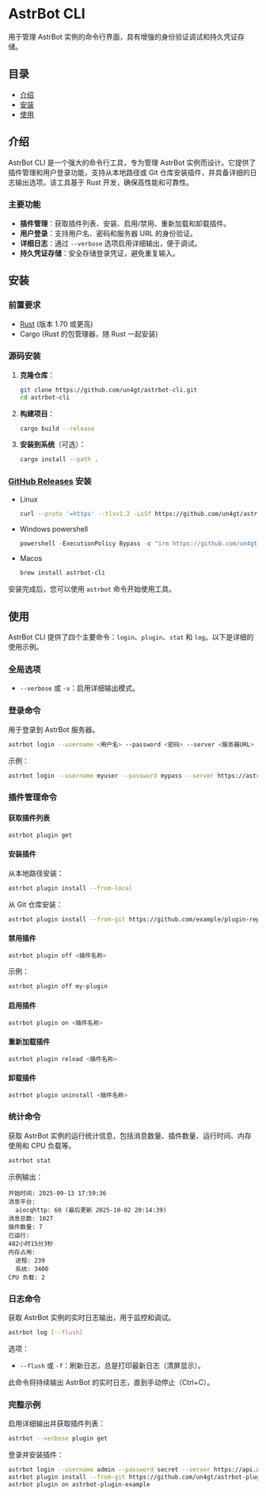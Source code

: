# AstrBot CLI

用于管理 AstrBot 实例的命令行界面，具有增强的身份验证调试和持久凭证存储。

## 目录

- [介绍](#介绍)
- [安装](#安装)
- [使用](#使用)

## 介绍

AstrBot CLI 是一个强大的命令行工具，专为管理 AstrBot 实例而设计。它提供了插件管理和用户登录功能，支持从本地路径或 Git 仓库安装插件，并具备详细的日志输出选项。该工具基于 Rust 开发，确保高性能和可靠性。

### 主要功能

- **插件管理**：获取插件列表、安装、启用/禁用、重新加载和卸载插件。
- **用户登录**：支持用户名、密码和服务器 URL 的身份验证。
- **详细日志**：通过 `--verbose` 选项启用详细输出，便于调试。
- **持久凭证存储**：安全存储登录凭证，避免重复输入。

## 安装

### 前置要求

- [Rust](https://www.rust-lang.org/) (版本 1.70 或更高)
- Cargo (Rust 的包管理器，随 Rust 一起安装)

### 源码安装

1. **克隆仓库**：
   ```bash
   git clone https://github.com/un4gt/astrbot-cli.git
   cd astrbot-cli
   ```

2. **构建项目**：
   ```bash
   cargo build --release
   ```

3. **安装到系统**（可选）：
   ```bash
   cargo install --path .
   ```

### [GitHub Releases](https://github.com/un4gt/astrbot-cli/releases) 安装

- Linux
  ```bash
  curl --proto '=https' --tlsv1.2 -LsSf https://github.com/un4gt/astrbot-cli/releases/download/v0.1.3/astrbot-cli-installer.sh | sh
  ```
- Windows powershell
  ```powershell
  powershell -ExecutionPolicy Bypass -c "irm https://github.com/un4gt/astrbot-cli/releases/download/v0.1.3/astrbot-cli-installer.ps1 | iex"
  ```
- Macos
  ```bash
  brew install astrbot-cli
  ```

安装完成后，您可以使用 `astrbot` 命令开始使用工具。

## 使用

AstrBot CLI 提供了四个主要命令：`login`、`plugin`、`stat` 和 `log`。以下是详细的使用示例。

### 全局选项

- `--verbose` 或 `-v`：启用详细输出模式。

### 登录命令

用于登录到 AstrBot 服务器。

```bash
astrbot login --username <用户名> --password <密码> --server <服务器URL>
```

示例：
```bash
astrbot login --username myuser --password mypass --server https://astrbot.example.com
```

### 插件管理命令

#### 获取插件列表

```bash
astrbot plugin get
```

#### 安装插件

从本地路径安装：
```bash
astrbot plugin install --from-local
```

从 Git 仓库安装：
```bash
astrbot plugin install --from-git https://github.com/example/plugin-repo.git
```

#### 禁用插件

```bash
astrbot plugin off <插件名称>
```

示例：
```bash
astrbot plugin off my-plugin
```

#### 启用插件

```bash
astrbot plugin on <插件名称>
```

#### 重新加载插件

```bash
astrbot plugin reload <插件名称>
```

#### 卸载插件

```bash
astrbot plugin uninstall <插件名称>
```

### 统计命令

获取 AstrBot 实例的运行统计信息，包括消息数量、插件数量、运行时间、内存使用和 CPU 负载等。

```bash
astrbot stat
```

示例输出：
```
开始时间: 2025-09-13 17:59:36
消息平台:
  aiocqhttp: 60 (最后更新 2025-10-02 20:14:39)
消息总数: 1027
插件数量: 7
已运行:
482小时15分3秒
内存占用:
  进程: 239
  系统: 3400
CPU 负载: 2
```

### 日志命令

获取 AstrBot 实例的实时日志输出，用于监控和调试。

```bash
astrbot log [--flush]
```

选项：
- `--flush` 或 `-f`：刷新日志，总是打印最新日志（清屏显示）。

此命令将持续输出 AstrBot 的实时日志，直到手动停止（Ctrl+C）。

### 完整示例

启用详细输出并获取插件列表：
```bash
astrbot --verbose plugin get
```

登录并安装插件：
```bash
astrbot login --username admin --password secret --server https://api.astrbot.com
astrbot plugin install --from-git https://github.com/un4gt/astrbot-plugin-example.git
astrbot plugin on astrbot-plugin-example
```

